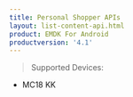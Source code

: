 ```yaml
---
title: Personal Shopper APIs
layout: list-content-api.html
product: EMDK For Android
productversion: '4.1'
---
```


>Supported Devices:
* MC18 KK











